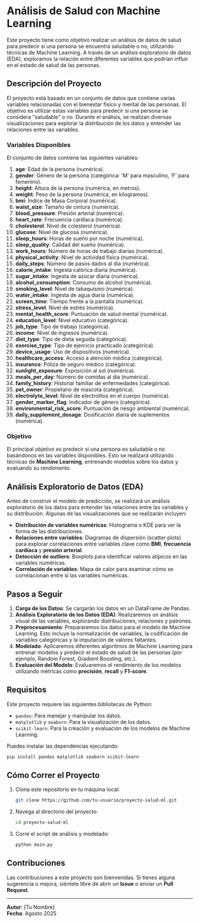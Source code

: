 
# Análisis de Salud con Machine Learning

Este proyecto tiene como objetivo realizar un análisis de datos de salud para predecir si una persona se encuentra saludable o no, utilizando técnicas de Machine Learning. A través de un análisis exploratorio de datos (EDA), exploramos la relación entre diferentes variables que podrían influir en el estado de salud de las personas.

## Descripción del Proyecto

El proyecto está basado en un conjunto de datos que contiene varias variables relacionadas con el bienestar físico y mental de las personas. El objetivo es utilizar estas variables para predecir si una persona se considera "saludable" o no. Durante el análisis, se realizan diversas visualizaciones para explorar la distribución de los datos y entender las relaciones entre las variables.

### Variables Disponibles

El conjunto de datos contiene las siguientes variables:

1. **age**: Edad de la persona (numérica).
2. **gender**: Género de la persona (categórica: 'M' para masculino, 'F' para femenino).
3. **height**: Altura de la persona (numérica, en metros).
4. **weight**: Peso de la persona (numérica, en kilogramos).
5. **bmi**: Índice de Masa Corporal (numérica).
6. **waist_size**: Tamaño de cintura (numérica).
7. **blood_pressure**: Presión arterial (numérica).
8. **heart_rate**: Frecuencia cardíaca (numérica).
9. **cholesterol**: Nivel de colesterol (numérica).
10. **glucose**: Nivel de glucosa (numérica).
11. **sleep_hours**: Horas de sueño por noche (numérica).
12. **sleep_quality**: Calidad del sueño (numérica).
13. **work_hours**: Número de horas de trabajo diarias (numérica).
14. **physical_activity**: Nivel de actividad física (numérica).
15. **daily_steps**: Número de pasos dados al día (numérica).
16. **calorie_intake**: Ingesta calórica diaria (numérica).
17. **sugar_intake**: Ingesta de azúcar diaria (numérica).
18. **alcohol_consumption**: Consumo de alcohol (numérica).
19. **smoking_level**: Nivel de tabaquismo (numérica).
20. **water_intake**: Ingesta de agua diaria (numérica).
21. **screen_time**: Tiempo frente a la pantalla (numérica).
22. **stress_level**: Nivel de estrés (numérica).
23. **mental_health_score**: Puntuación de salud mental (numérica).
24. **education_level**: Nivel educativo (categórica).
25. **job_type**: Tipo de trabajo (categórica).
26. **income**: Nivel de ingresos (numérica).
27. **diet_type**: Tipo de dieta seguida (categórica).
28. **exercise_type**: Tipo de ejercicio practicado (categórica).
29. **device_usage**: Uso de dispositivos (numérica).
30. **healthcare_access**: Acceso a atención médica (categórica).
31. **insurance**: Póliza de seguro médico (categórica).
32. **sunlight_exposure**: Exposición al sol (numérica).
33. **meals_per_day**: Número de comidas al día (numérica).
34. **family_history**: Historial familiar de enfermedades (categórica).
35. **pet_owner**: Propietario de mascota (categórica).
36. **electrolyte_level**: Nivel de electrolitos en el cuerpo (numérica).
37. **gender_marker_flag**: Indicador de género (categórica).
38. **environmental_risk_score**: Puntuación de riesgo ambiental (numérica).
39. **daily_supplement_dosage**: Dosificación diaria de suplementos (numérica).

### Objetivo

El principal objetivo es predecir si una persona es saludable o no basándonos en las variables disponibles. Esto se realizará utilizando técnicas de **Machine Learning**, entrenando modelos sobre los datos y evaluando su rendimiento.

## Análisis Exploratorio de Datos (EDA)

Antes de construir el modelo de predicción, se realizará un análisis exploratorio de los datos para entender las relaciones entre las variables y su distribución. Algunas de las visualizaciones que se realizarán incluyen:

- **Distribución de variables numéricas**: Histograma o KDE para ver la forma de las distribuciones.
- **Relaciones entre variables**: Diagramas de dispersión (scatter plots) para explorar correlaciones entre variables clave como **BMI**, **frecuencia cardíaca** y **presión arterial**.
- **Detección de outliers**: Boxplots para identificar valores atípicos en las variables numéricas.
- **Correlación de variables**: Mapa de calor para examinar cómo se correlacionan entre sí las variables numéricas.

## Pasos a Seguir

1. **Carga de los Datos**: Se cargarán los datos en un DataFrame de Pandas.
2. **Análisis Exploratorio de los Datos (EDA)**: Realizaremos un análisis visual de las variables, explorando distribuciones, relaciones y patrones.
3. **Preprocesamiento**: Prepararemos los datos para el modelo de Machine Learning. Esto incluye la normalización de variables, la codificación de variables categóricas y la imputación de valores faltantes.
4. **Modelado**: Aplicaremos diferentes algoritmos de Machine Learning para entrenar modelos y predecir el estado de salud de las personas (por ejemplo, Random Forest, Gradient Boosting, etc.).
5. **Evaluación del Modelo**: Evaluaremos el rendimiento de los modelos utilizando métricas como **precisión**, **recall** y **F1-score**.

## Requisitos

Este proyecto requiere las siguientes bibliotecas de Python:

- `pandas`: Para manejar y manipular los datos.
- `matplotlib` y `seaborn`: Para la visualización de los datos.
- `scikit-learn`: Para la creación y evaluación de los modelos de Machine Learning.

Puedes instalar las dependencias ejecutando:

```bash
pip install pandas matplotlib seaborn scikit-learn
```

## Cómo Correr el Proyecto

1. Clona este repositorio en tu máquina local:
   ```bash
   git clone https://github.com/tu-usuario/proyecto-salud-ml.git
   ```
2. Navega al directorio del proyecto:
   ```bash
   cd proyecto-salud-ml
   ```
3. Corre el script de análisis y modelado:
   ```bash
   python main.py
   ```

## Contribuciones

Las contribuciones a este proyecto son bienvenidas. Si tienes alguna sugerencia o mejora, siéntete libre de abrir un **Issue** o enviar un **Pull Request**.

---

**Autor**: [Tu Nombre]  
**Fecha**: Agosto 2025  
